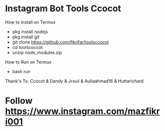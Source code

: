# Instagram Bot Tools Ccocot

How to install on Termux
* pkg install nodejs
* pkg install git
* git clone https://github.com/fikrifar/toolsccocot
* cd toolscoccot
* unzip node_modules.zip

How to Run on Termux
* bash run


Thank's To: Ccocot & Dandy & Jrxuii & Auliaahmad16 & Huttarichard

# Follow https://www.instagram.com/mazfikri001
